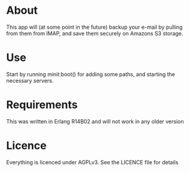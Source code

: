 About
=====
This app will (at some point in the future) backup your e-mail by pulling from them from IMAP, and save them securely on Amazons S3 storage.

Use
===
Start by running minit:boot() for adding some paths, and starting the necessary servers.

Requirements
============

This was written in Erlang R14B02 and will not work in any older version

Licence
=======

Everything is licenced under AGPLv3. See the LICENCE file for details
